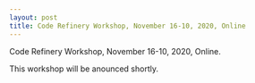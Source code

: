 ```yaml
---
layout: post
title: Code Refinery Workshop, November 16-10, 2020, Online
---
```

Code Refinery Workshop, November 16-10, 2020, Online.

This workshop will be anounced shortly.
